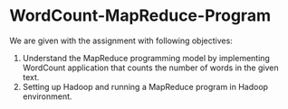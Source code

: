 # WordCount-MapReduce-Program
We are given with the assignment with following objectives:
1. Understand the MapReduce programming model by implementing WordCount application that counts the number of words in the given text.
2. Setting up Hadoop and running a MapReduce program in Hadoop environment.
